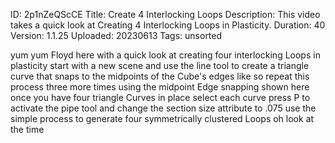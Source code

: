 ID: 2p1nZeQScCE
Title: Create 4 Interlocking Loops
Description: This video takes a quick look at Creating 4 Interlocking Loops in Plasticity.
Duration: 40
Version: 1.1.25
Uploaded: 20230613
Tags: unsorted

yum yum Floyd here with a quick look at
creating four interlocking Loops in
plasticity start with a new scene and
use the line tool to create a triangle
curve that snaps to the midpoints of the
Cube's edges like so repeat this process
three more times using the midpoint Edge
snapping shown here
once you have four triangle Curves in
place
select each curve press P to activate
the pipe tool and change the section
size attribute to .075 use the simple
process to generate four symmetrically
clustered Loops oh look at the time
